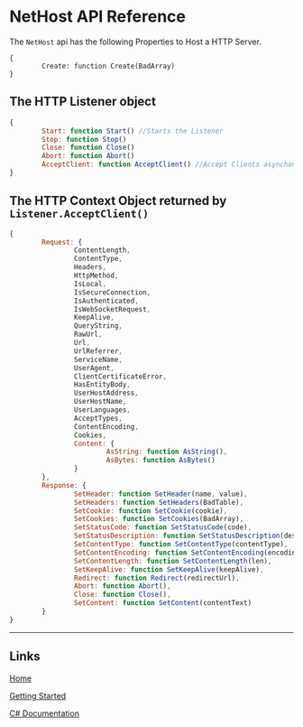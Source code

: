 # NetHost API Reference

The `NetHost` api has the following Properties to Host a HTTP Server.

```
{
        Create: function Create(BadArray)
}
```

## The HTTP Listener object

```js
{
        Start: function Start() //Starts the Listener
        Stop: function Stop()
        Close: function Close()
        Abort: function Abort()
        AcceptClient: function AcceptClient() //Accept Clients asynchonously
}
```


## The HTTP Context Object returned by `Listener.AcceptClient()`

```js
{
        Request: {
                ContentLength,
                ContentType,
                Headers,
                HttpMethod,
                IsLocal,
                IsSecureConnection,
                IsAuthenticated,
                IsWebSocketRequest,
                KeepAlive,
                QueryString,
                RawUrl,
                Url,
                UrlReferrer,
                ServiceName,
                UserAgent,
                ClientCertificateError,
                HasEntityBody,
                UserHostAddress,
                UserHostName,
                UserLanguages,
                AcceptTypes,
                ContentEncoding,
                Cookies,
                Content: {
                        AsString: function AsString(),
                        AsBytes: function AsBytes()
                }
        },
        Response: {
                SetHeader: function SetHeader(name, value),
                SetHeaders: function SetHeaders(BadTable),
                SetCookie: function SetCookie(cookie),
                SetCookies: function SetCookies(BadArray),
                SetStatusCode: function SetStatusCode(code),
                SetStatusDescription: function SetStatusDescription(descr),
                SetContentType: function SetContentType(contentType),
                SetContentEncoding: function SetContentEncoding(encodingName),
                SetContentLength: function SetContentLength(len),
                SetKeepAlive: function SetKeepAlive(keepAlive),
                Redirect: function Redirect(redirectUrl),
                Abort: function Abort(),
                Close: function Close(),
                SetContent: function SetContent(contentText)
        }
}
```


___

## Links

[Home](https://bytechkr.github.io/BadScript2/)

[Getting Started](https://bytechkr.github.io/BadScript2/GettingStarted.html)

[C# Documentation](https://bytechkr.github.io/BadScript2/reference/index.html)